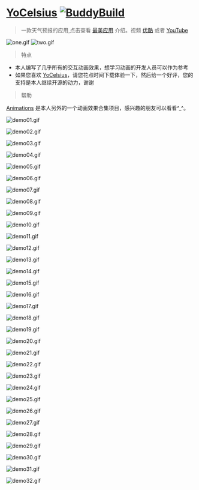 # [YoCelsius](https://itunes.apple.com/us/app/yocelsius/id967721892?l=zh&ls=1&mt=8) [![BuddyBuild](https://dashboard.buddybuild.com/api/statusImage?appID=5632974df17c960100963f91&branch=master&build=latest)](https://dashboard.buddybuild.com/apps/5632974df17c960100963f91/build/latest)

> 一款天气预报的应用,点击查看 [最美应用](http://zuimeia.com/community/app/18582/?platform=1) 介绍。视频 [优酷](http://v.youku.com/v_show/id_XOTE2NTExNzcy.html?f=23580549) 或者 [YouTube](https://youtu.be/VexnA55e9K4)

![one.gif](http://images.cnitblog.com/blog2015/607542/201504/211608037347783.gif) ![two.gif](http://images.cnitblog.com/blog2015/607542/201504/211608153124546.gif) 

> 特点

* 本人编写了几乎所有的交互动画效果，想学习动画的开发人员可以作为参考
* 如果您喜欢 [YoCelsius](https://itunes.apple.com/us/app/yocelsius/id967721892?l=zh&ls=1&mt=8)，请您花点时间下载体验一下，然后给一个好评，您的支持是本人继续开源的动力，谢谢

> 帮助

[Animations](https://github.com/YouXianMing/Animations) 是本人另外的一个动画效果合集项目，感兴趣的朋友可以看看^_^。

![demo01.gif](http://images2015.cnblogs.com/blog/607542/201511/607542-20151116202907436-992788389.gif)

![demo02.gif](http://images2015.cnblogs.com/blog/607542/201511/607542-20151117153339436-1227969788.gif)

![demo03.gif](http://images2015.cnblogs.com/blog/607542/201511/607542-20151117113153374-1370793997.gif)

![demo04.gif](http://images2015.cnblogs.com/blog/607542/201511/607542-20151126163829593-1094083749.gif)

![demo05.gif](http://images2015.cnblogs.com/blog/607542/201511/607542-20151118112108890-1975317749.gif)

![demo06.gif](http://images2015.cnblogs.com/blog/607542/201511/607542-20151124105608093-967010463.gif)

![demo07.gif](http://images2015.cnblogs.com/blog/607542/201511/607542-20151125162318999-1831082807.gif)

![demo08.gif](http://images2015.cnblogs.com/blog/607542/201511/607542-20151126162351577-1180233485.gif)

![demo09.gif](http://images2015.cnblogs.com/blog/607542/201511/607542-20151127110741452-740186644.gif)

![demo10.gif](http://images2015.cnblogs.com/blog/607542/201511/607542-20151129112506438-2085628251.gif)

![demo11.gif](http://images2015.cnblogs.com/blog/607542/201512/607542-20151201144851780-411768046.gif)

![demo12.gif](http://images0.cnblogs.com/blog2015/607542/201507/092155013143234.gif)

![demo13.gif](http://images2015.cnblogs.com/blog/607542/201512/607542-20151203135710705-1762237569.gif)

![demo14.gif](http://images.cnitblog.com/blog2015/607542/201504/091134007433262.gif)

![demo15.gif](http://images2015.cnblogs.com/blog/607542/201512/607542-20151208163053761-1976551200.gif)

![demo16.gif](http://images2015.cnblogs.com/blog/607542/201512/607542-20151217093002474-1691416086.gif)

![demo17.gif](http://images2015.cnblogs.com/blog/607542/201512/607542-20151218205024240-1886805240.gif)

![demo18.gif](http://images2015.cnblogs.com/blog/607542/201512/607542-20151221092637624-177484917.gif)

![demo19.gif](http://images2015.cnblogs.com/blog/607542/201512/607542-20151222091726327-2061557423.gif)

![demo20.gif](http://images2015.cnblogs.com/blog/607542/201512/607542-20151227191820687-497774893.gif)

![demo21.gif](http://images2015.cnblogs.com/blog/607542/201601/607542-20160101201439620-493008892.gif)

![demo22.gif](http://images2015.cnblogs.com/blog/607542/201601/607542-20160102110021729-1599402504.gif)

![demo23.gif](http://images2015.cnblogs.com/blog/607542/201601/607542-20160103134335370-824027957.gif)

![demo24.gif](http://images2015.cnblogs.com/blog/607542/201601/607542-20160105215932825-401534015.gif)

![demo25.gif](http://images2015.cnblogs.com/blog/607542/201601/607542-20160106204207856-1286069016.gif)

![demo26.gif](http://images2015.cnblogs.com/blog/607542/201601/607542-20160109221403621-361369666.gif)

![demo27.gif](http://images.cnitblog.com/blog/607542/201501/182024215423716.gif)

![demo28.gif](http://images2015.cnblogs.com/blog/607542/201601/607542-20160111210857819-585931825.gif)

![demo29.gif](http://images2015.cnblogs.com/blog/607542/201601/607542-20160115211404553-1520411012.gif)

![demo30.gif](http://images0.cnblogs.com/blog2015/607542/201507/132035475636980.gif)

![demo31.gif](http://images2015.cnblogs.com/blog/607542/201601/607542-20160117182146569-1627889864.gif)

![demo32.gif](http://images2015.cnblogs.com/blog/607542/201601/607542-20160119212705890-1298778872.gif)
